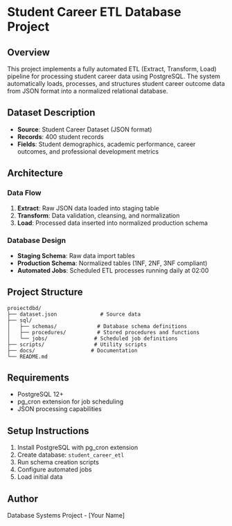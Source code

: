 # Student Career ETL Database Project

## Overview
This project implements a fully automated ETL (Extract, Transform, Load) pipeline for processing student career data using PostgreSQL. The system automatically loads, processes, and structures student career outcome data from JSON format into a normalized relational database.

## Dataset Description
- **Source**: Student Career Dataset (JSON format)
- **Records**: 400 student records
- **Fields**: Student demographics, academic performance, career outcomes, and professional development metrics

## Architecture

### Data Flow
1. **Extract**: Raw JSON data loaded into staging table
2. **Transform**: Data validation, cleansing, and normalization
3. **Load**: Processed data inserted into normalized production schema

### Database Design
- **Staging Schema**: Raw data import tables
- **Production Schema**: Normalized tables (1NF, 2NF, 3NF compliant)
- **Automated Jobs**: Scheduled ETL processes running daily at 02:00

## Project Structure
```
proiectdbd/
├── dataset.json              # Source data
├── sql/
│   ├── schemas/             # Database schema definitions
│   ├── procedures/          # Stored procedures and functions
│   └── jobs/               # Scheduled job definitions
├── scripts/                # Utility scripts
├── docs/                  # Documentation
└── README.md
```

## Requirements
- PostgreSQL 12+
- pg_cron extension for job scheduling
- JSON processing capabilities

## Setup Instructions
1. Install PostgreSQL with pg_cron extension
2. Create database: `student_career_etl`
3. Run schema creation scripts
4. Configure automated jobs
5. Load initial data

## Author
Database Systems Project - [Your Name]